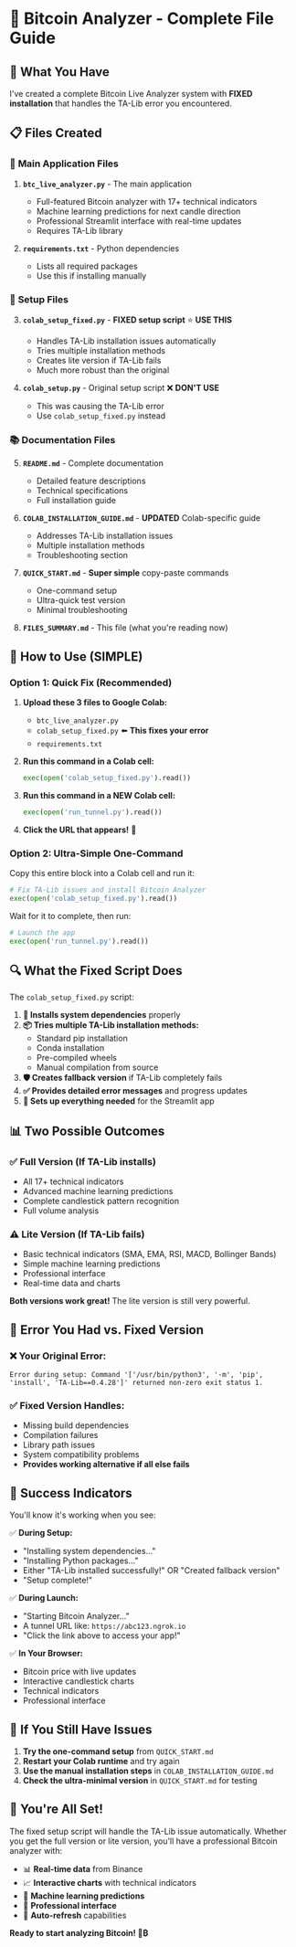 # 📁 Bitcoin Analyzer - Complete File Guide

## 🎯 What You Have

I've created a complete Bitcoin Live Analyzer system with **FIXED installation** that handles the TA-Lib error you encountered.

## 📋 Files Created

### 🚀 **Main Application Files**

1. **`btc_live_analyzer.py`** - The main application
   - Full-featured Bitcoin analyzer with 17+ technical indicators
   - Machine learning predictions for next candle direction
   - Professional Streamlit interface with real-time updates
   - Requires TA-Lib library

2. **`requirements.txt`** - Python dependencies
   - Lists all required packages
   - Use this if installing manually

### 🔧 **Setup Files**

3. **`colab_setup_fixed.py`** - **FIXED setup script** ⭐ **USE THIS**
   - Handles TA-Lib installation issues automatically
   - Tries multiple installation methods
   - Creates lite version if TA-Lib fails
   - Much more robust than the original

4. **`colab_setup.py`** - Original setup script ❌ **DON'T USE**
   - This was causing the TA-Lib error
   - Use `colab_setup_fixed.py` instead

### 📚 **Documentation Files**

5. **`README.md`** - Complete documentation
   - Detailed feature descriptions
   - Technical specifications
   - Full installation guide

6. **`COLAB_INSTALLATION_GUIDE.md`** - **UPDATED** Colab-specific guide
   - Addresses TA-Lib installation issues
   - Multiple installation methods
   - Troubleshooting section

7. **`QUICK_START.md`** - **Super simple** copy-paste commands
   - One-command setup
   - Ultra-quick test version
   - Minimal troubleshooting

8. **`FILES_SUMMARY.md`** - This file (what you're reading now)

## 🚀 **How to Use (SIMPLE)**

### Option 1: Quick Fix (Recommended)

1. **Upload these 3 files to Google Colab:**
   - `btc_live_analyzer.py`
   - `colab_setup_fixed.py` ⬅️ **This fixes your error**
   - `requirements.txt`

2. **Run this command in a Colab cell:**
   ```python
   exec(open('colab_setup_fixed.py').read())
   ```

3. **Run this command in a NEW Colab cell:**
   ```python
   exec(open('run_tunnel.py').read())
   ```

4. **Click the URL that appears!** 🎉

### Option 2: Ultra-Simple One-Command

Copy this entire block into a Colab cell and run it:

```python
# Fix TA-Lib issues and install Bitcoin Analyzer
exec(open('colab_setup_fixed.py').read())
```

Wait for it to complete, then run:

```python
# Launch the app
exec(open('run_tunnel.py').read())
```

## 🔍 **What the Fixed Script Does**

The `colab_setup_fixed.py` script:

1. **🔧 Installs system dependencies** properly
2. **📦 Tries multiple TA-Lib installation methods:**
   - Standard pip installation
   - Conda installation
   - Pre-compiled wheels
   - Manual compilation from source
3. **🛡️ Creates fallback version** if TA-Lib completely fails
4. **✅ Provides detailed error messages** and progress updates
5. **🚀 Sets up everything needed** for the Streamlit app

## 📊 **Two Possible Outcomes**

### ✅ **Full Version** (If TA-Lib installs)
- All 17+ technical indicators
- Advanced machine learning predictions
- Complete candlestick pattern recognition
- Full volume analysis

### ⚠️ **Lite Version** (If TA-Lib fails)
- Basic technical indicators (SMA, EMA, RSI, MACD, Bollinger Bands)
- Simple machine learning predictions
- Professional interface
- Real-time data and charts

**Both versions work great!** The lite version is still very powerful.

## 🚨 **Error You Had vs. Fixed Version**

### ❌ **Your Original Error:**
```
Error during setup: Command '['/usr/bin/python3', '-m', 'pip', 'install', 'TA-Lib==0.4.28']' returned non-zero exit status 1.
```

### ✅ **Fixed Version Handles:**
- Missing build dependencies
- Compilation failures
- Library path issues
- System compatibility problems
- **Provides working alternative if all else fails**

## 🎯 **Success Indicators**

You'll know it's working when you see:

✅ **During Setup:**
- "Installing system dependencies..."
- "Installing Python packages..."
- Either "TA-Lib installed successfully!" OR "Created fallback version"
- "Setup complete!"

✅ **During Launch:**
- "Starting Bitcoin Analyzer..."
- A tunnel URL like: `https://abc123.ngrok.io`
- "Click the link above to access your app!"

✅ **In Your Browser:**
- Bitcoin price with live updates
- Interactive candlestick charts
- Technical indicators
- Professional interface

## 🔄 **If You Still Have Issues**

1. **Try the one-command setup** from `QUICK_START.md`
2. **Restart your Colab runtime** and try again
3. **Use the manual installation steps** in `COLAB_INSTALLATION_GUIDE.md`
4. **Check the ultra-minimal version** in `QUICK_START.md` for testing

## 🎉 **You're All Set!**

The fixed setup script will handle the TA-Lib issue automatically. Whether you get the full version or lite version, you'll have a professional Bitcoin analyzer with:

- 📊 **Real-time data** from Binance
- 📈 **Interactive charts** with technical indicators  
- 🔮 **Machine learning predictions**
- 🎯 **Professional interface**
- 🔄 **Auto-refresh** capabilities

**Ready to start analyzing Bitcoin! 🚀₿**